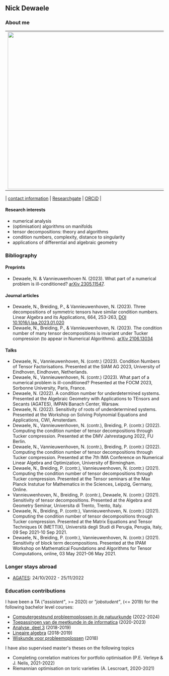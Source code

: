 ## Nick Dewaele


### About me

<table><tr><td><img src="https://raw.githubusercontent.com/Nikdwal/nikdwal.github.io/master/writing.jpg" width="500"></td><td> I am a Ph.D. student at KU Leuven until August 2024. My dissertation is titled "Geometry of numerical sensitivity", presented on 05/07/2024. It focuses on numerical analysis, in particular the study of condition numbers of tensor-related problems. My advisors are <a href="https://people.cs.kuleuven.be/~nick.vannieuwenhoven">Nick Vannieuwenhoven</a> and <a href="https://pbrdng.github.io/">Paul Breiding</a>.</td></tr></table>

  
  
| [contact information](https://www.kuleuven.be/wieiswie/en/person/00124993) | [Researchgate](https://www.researchgate.net/profile/Nick-Dewaele-2) | [ORCiD](https://orcid.org/0000-0002-5558-4782) |

#### Research interests
- numerical analysis
- (optimisation) algorithms on manifolds
- tensor decompositions: theory and algorithms
- condition numbers, complexity, distance to singularity
- applications of differential and algebraic geometry

### Bibliography
#### Preprints 
- Dewaele, N. & Vannieuwenhoven N. (2023). What part of a numerical problem is ill-conditioned? [arXiv 2305.11547](https://arxiv.org/abs/2305.11547).

#### Journal articles
- Dewaele, N., Breiding, P., & Vannieuwenhoven, N. (2023). Three decompositions of symmetric tensors have similar condition numbers. Linear Algebra and its Applications, 664, 253-263, [DOI 10.1016/j.laa.2023.01.020](https://doi.org/10.1016/j.laa.2023.01.020)
- Dewaele, N., Breiding, P., & Vannieuwenhoven, N. (2023). The condition number of many tensor decompositions is invariant under Tucker compression (to appear in Numerical Algorithms). [arXiv 2106.13034](https://arxiv.org/abs/2106.13034)

#### Talks
- Dewaele, N., Vannieuwenhoven, N. (contr.) (2023). Condition Numbers of Tensor Factorisations. Presented at the SIAM AG 2023, University of Eindhoven, Eindhoven, Netherlands.
- Dewaele, N., Vannieuwenhoven, N. (contr.) (2023). What part of a numerical problem is ill-conditioned? Presented at the FOCM 2023, Sorbonne University, Paris, France.
- Dewaele, N. (2022). A condition number for underdetermined systems. Presented at the Algebraic Geometry with Applications to TEnsors and Secants (AGATES), IMPAN Banach Center, Warsaw.
- Dewaele, N. (2022). Sensitivity of roots of underdetermined systems. Presented at the Workshop on Solving Polynomial Equations and Applications, CWI, Amsterdam.
- Dewaele, N., Vannieuwenhoven, N. (contr.), Breiding, P. (contr.) (2022). Computing the condition number of tensor decompositions through Tucker compression. Presented at the DMV Jahrestagung 2022, FU Berlin.
- Dewaele, N., Vannieuwenhoven, N. (contr.), Breiding, P. (contr.) (2022). Computing the condition number of tensor decompositions through Tucker compression. Presented at the 7th IMA Conference on Numerical Linear Algebra and Optimization, University of Birmingham.
- Dewaele, N., Breiding, P. (contr.), Vannieuwenhoven, N. (contr.) (2021). Computing the condition number of tensor decompositions through Tucker compression. Presented at the Tensor seminars at the Max Planck Instutue for Mathematics in the Sciences, Leipzig, Germany, Online.
- Vannieuwenhoven, N., Breiding, P. (contr.), Dewaele, N. (contr.) (2021). Sensitivity of tensor decompositions. Presented at the Algebra and Geometry Seminar, Universita di Trento, Trento, Italy.
- Dewaele, N., Breiding, P. (contr.), Vannieuwenhoven, N. (contr.) (2021). Computing the condition number of tensor decompositions through Tucker compression. Presented at the Matrix Equations and Tensor Techniques IX (METTIX), Università degli Studi di Perugia, Perugia, Italy, 09 Sep 2021-10 Sep 2021.
- Dewaele, N., Breiding, P. (contr.), Vannieuwenhoven, N. (contr.) (2021). Sensitivity of block term decompositions. Presented at the IPAM Workshop on Mathematical Foundations and Algorithms for Tensor Computations, online, 03 May 2021-06 May 2021.

### Longer stays abroad
- [AGATES](https://agates.mimuw.edu.pl/): 24/10/2022 - 25/11/2022

### Education contributions
I have been a TA (_"assistent"_, >= 2020) or _"jobstudent"_, (<= 2019) for the following bachelor level courses:
- [Computergesteund probleemoplossen in de natuurkunde](https://onderwijsaanbod.kuleuven.be/2021/syllabi/n/G0P36BN.htm) (2022-2024)
- [Toepassingen van de meetkunde in de informatica](https://onderwijsaanbod.kuleuven.be/2021/syllabi/n/G0Q37CN.htm) (2020-2023)
- [Analyse, deel 3](https://onderwijsaanbod.kuleuven.be/2018/syllabi/n/H08W0AN.htm) (2018-2019)
- [Lineaire algebra](https://onderwijsaanbod.kuleuven.be/2018/syllabi/n/H0M69BN.htm) (2018-2019)
- [Wiskunde voor probleemoplossen](https://onderwijsaanbod.kuleuven.be/2018/syllabi/n/H01B9AN.htm) (2018)

I have also supervised master's theses on the following topics
- Completing correlation matrices for portfolio optimisation (P.E. Verleye & J. Nelis, 2021-2022)
- Riemannian optimisation on toric varieties (A. Lescroart, 2020-2021)
